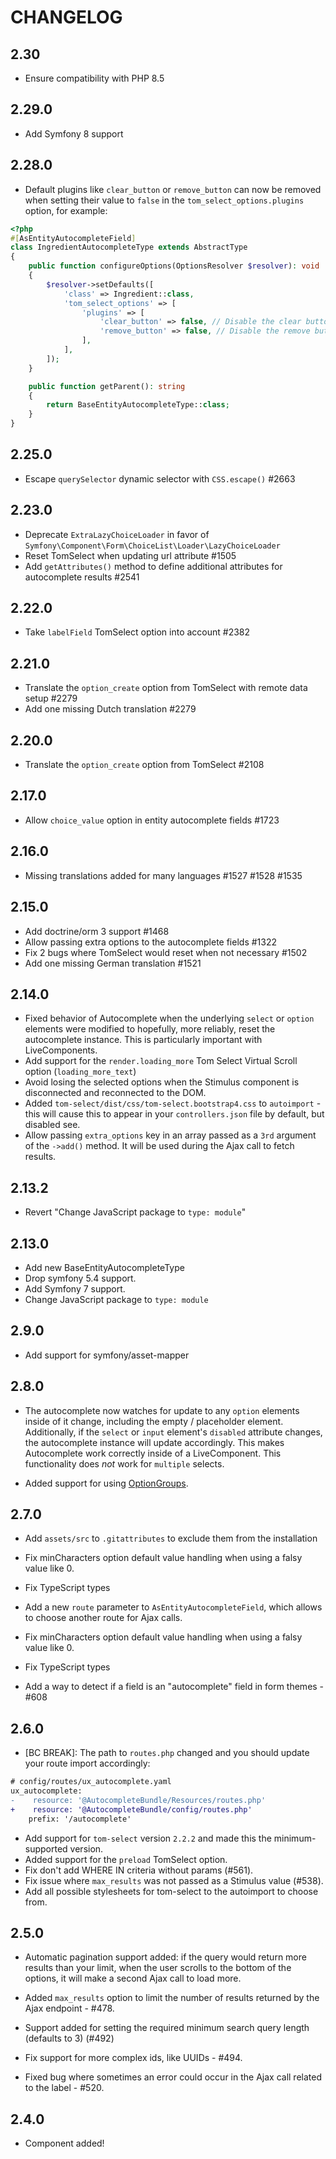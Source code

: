 # CHANGELOG

## 2.30

-  Ensure compatibility with PHP 8.5

## 2.29.0

-  Add Symfony 8 support

## 2.28.0

-   Default plugins like `clear_button` or `remove_button` can now be removed when setting their value to `false` in the `tom_select_options.plugins` option, for example:
```php
<?php
#[AsEntityAutocompleteField]
class IngredientAutocompleteType extends AbstractType
{
    public function configureOptions(OptionsResolver $resolver): void
    {
        $resolver->setDefaults([
            'class' => Ingredient::class,
            'tom_select_options' => [
                'plugins' => [
                    'clear_button' => false, // Disable the clear button
                    'remove_button' => false, // Disable the remove button
                ],
            ],
        ]);
    }

    public function getParent(): string
    {
        return BaseEntityAutocompleteType::class;
    }
}
```

## 2.25.0

-   Escape `querySelector` dynamic selector with `CSS.escape()` #2663

## 2.23.0

-   Deprecate `ExtraLazyChoiceLoader` in favor of `Symfony\Component\Form\ChoiceList\Loader\LazyChoiceLoader`
-   Reset TomSelect when updating url attribute #1505
-   Add `getAttributes()` method to define additional attributes for autocomplete results #2541

## 2.22.0

-   Take `labelField` TomSelect option into account #2382

## 2.21.0

-   Translate the `option_create` option from TomSelect with remote data setup #2279
-   Add one missing Dutch translation #2279

## 2.20.0

-   Translate the `option_create` option from TomSelect #2108

## 2.17.0

-   Allow `choice_value` option in entity autocomplete fields #1723

## 2.16.0

-   Missing translations added for many languages #1527 #1528 #1535

## 2.15.0

-   Add doctrine/orm 3 support #1468
-   Allow passing extra options to the autocomplete fields #1322
-   Fix 2 bugs where TomSelect would reset when not necessary #1502
-   Add one missing German translation #1521

## 2.14.0

-   Fixed behavior of Autocomplete when the underlying `select` or `option`
    elements were modified to hopefully, more reliably, reset the autocomplete
    instance. This is particularly important with LiveComponents.
-   Add support for the `render.loading_more` Tom Select Virtual Scroll option (`loading_more_text`)
-   Avoid losing the selected options when the Stimulus component is disconnected
    and reconnected to the DOM.
-   Added `tom-select/dist/css/tom-select.bootstrap4.css` to `autoimport` - this
    will cause this to appear in your `controllers.json` file by default, but disabled
    see.
-   Allow passing `extra_options` key in an array passed as a `3rd` argument of the `->add()` method.
    It will be used during the Ajax call to fetch results.

## 2.13.2

-   Revert "Change JavaScript package to `type: module`"

## 2.13.0

-   Add new BaseEntityAutocompleteType
-   Drop symfony 5.4 support.
-   Add Symfony 7 support.
-   Change JavaScript package to `type: module`

## 2.9.0

-   Add support for symfony/asset-mapper

## 2.8.0

-   The autocomplete now watches for update to any `option` elements inside of
    it change, including the empty / placeholder element. Additionally, if the
    `select` or `input` element's `disabled` attribute changes, the autocomplete
    instance will update accordingly. This makes Autocomplete work correctly inside
    of a LiveComponent. This functionality does _not_ work for `multiple` selects.

-   Added support for using [OptionGroups](https://tom-select.js.org/examples/optgroups/).

## 2.7.0

-   Add `assets/src` to `.gitattributes` to exclude them from the installation

-   Fix minCharacters option default value handling when using a falsy value like 0.

-   Fix TypeScript types

-   Add a new `route` parameter to `AsEntityAutocompleteField`, which allows to choose another route for Ajax calls.

-   Fix minCharacters option default value handling when using a falsy value like 0.

-   Fix TypeScript types

-   Add a way to detect if a field is an "autocomplete" field in form themes - #608

## 2.6.0

-   [BC BREAK]: The path to `routes.php` changed and you should update your
    route import accordingly:

```diff
# config/routes/ux_autocomplete.yaml
ux_autocomplete:
-    resource: '@AutocompleteBundle/Resources/routes.php'
+    resource: '@AutocompleteBundle/config/routes.php'
    prefix: '/autocomplete'
```

-   Add support for `tom-select` version `2.2.2` and made this the minimum-supported
    version.
-   Added support for the `preload` TomSelect option.
-   Fix don't add WHERE IN criteria without params (#561).
-   Fix issue where `max_results` was not passed as a Stimulus value (#538).
-   Add all possible stylesheets for tom-select to the autoimport to choose from.

## 2.5.0

-   Automatic pagination support added: if the query would return more results
    than your limit, when the user scrolls to the bottom of the options, it will
    make a second Ajax call to load more.

-   Added `max_results` option to limit the number of results returned by the
    Ajax endpoint - #478.

-   Support added for setting the required minimum search query length (defaults to 3) (#492)

-   Fix support for more complex ids, like UUIDs - #494.

-   Fixed bug where sometimes an error could occur in the Ajax call related to
    the label - #520.

## 2.4.0

-   Component added!
